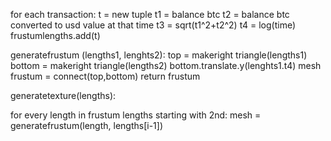 for each transaction:
t = new tuple
t1 = balance btc
t2 = balance btc converted to usd value at that time
t3 = sqrt(t1^2+t2^2)
t4 = log(time)
frustumlengths.add(t)

generatefrustum (lengths1, lenghts2):
top = makeright triangle(lengths1)
bottom = makeright triangle(lengths2)
bottom.translate.y(lenghts1.t4)
mesh frustum = connect(top,bottom)
return frustum

generatetexture(lengths):


for every length in frustum lengths starting with 2nd:
mesh = generatefrustum(length, lengths[i-1])

